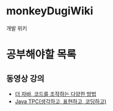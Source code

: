 # monkeyDugiWiki
개발 위키

# 공부해야할 목록
## 동영상 강의
- [더 자바, 코드를 조작하는 다양한 방법](https://www.inflearn.com/course/the-java-code-manipulation)
- [Java TPC(생각하고, 표현하고, 코딩하고)](https://www.inflearn.com/course/%EC%9E%90%EB%B0%94-%EC%9E%85%EB%AC%B8-%ED%94%84%EB%A1%9C%EA%B7%B8%EB%9E%98%EB%B0%8D#description)

